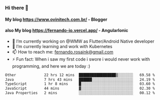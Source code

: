 ### Hi there 👋

#### My blog https://www.ovinitech.com.br/ - Blogger
#### also My blog https://fernando-io.vercel.app/ - AngularIonic

- 🔭 I’m currently working on @WMW as Flutter/Android Native developer
- 🌱 I’m currently learning and work with Kubernetes
- 📫 How to reach me: fernando.rosaink@gmail.com 
- ⚡ Fun fact: When i saw my first code i swore i would never work with programming, and here we are today :)

<!--START_SECTION:waka-->

```txt
Other             22 hrs 12 mins  █████████████████▒░░░░░░░   69.58 %
Java              7 hrs 43 mins   ██████░░░░░░░░░░░░░░░░░░░   24.19 %
TypeScript        1 hr 8 mins     █░░░░░░░░░░░░░░░░░░░░░░░░   03.60 %
JavaScript        44 mins         ▓░░░░░░░░░░░░░░░░░░░░░░░░   02.30 %
Java Properties   2 mins          ░░░░░░░░░░░░░░░░░░░░░░░░░   00.12 %
```

<!--END_SECTION:waka-->
